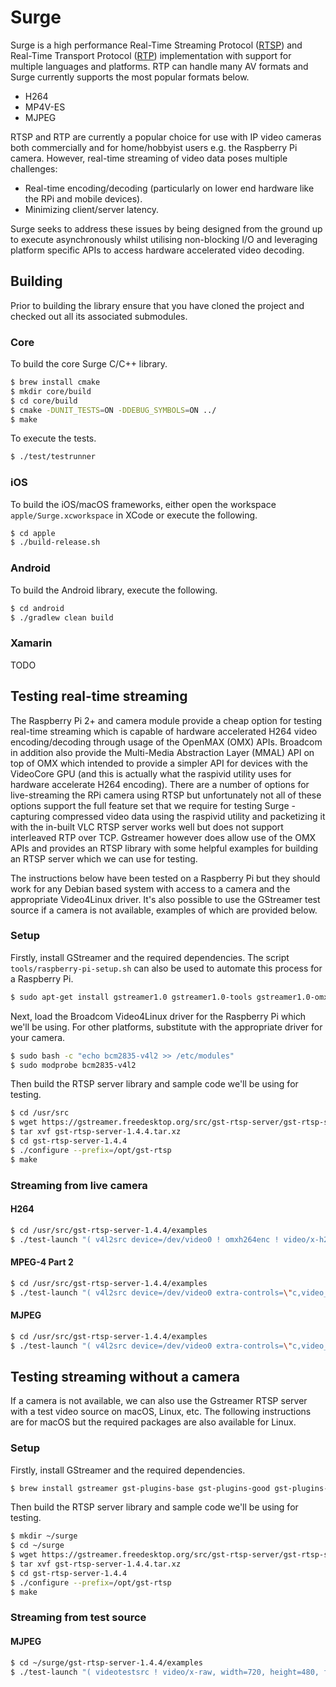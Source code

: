 # Surge

Surge is a high performance Real-Time Streaming Protocol ([RTSP](https://en.wikipedia.org/wiki/Real_Time_Streaming_Protocol)) and Real-Time Transport Protocol ([RTP](https://en.wikipedia.org/wiki/Real-time_Transport_Protocol)) implementation with support for multiple languages and platforms. RTP can handle many AV formats and Surge currently supports the most popular formats below.

- H264
- MP4V-ES
- MJPEG

RTSP and RTP are currently a popular choice for use with IP video cameras both commercially and for home/hobbyist users e.g. the Raspberry Pi camera. However, real-time streaming of video data poses multiple challenges:

- Real-time encoding/decoding (particularly on lower end hardware like the RPi and mobile devices).
- Minimizing client/server latency.

Surge seeks to address these issues by being designed from the ground up to execute asynchronously whilst utilising non-blocking I/O and leveraging platform specific APIs to access hardware accelerated video decoding.

## Building

Prior to building the library ensure that you have cloned the project and checked out all its associated submodules.

### Core

To build the core Surge C/C++ library.

```bash
$ brew install cmake
$ mkdir core/build
$ cd core/build
$ cmake -DUNIT_TESTS=ON -DDEBUG_SYMBOLS=ON ../
$ make
```

To execute the tests.

```bash
$ ./test/testrunner
```

### iOS

To build the iOS/macOS frameworks, either open the workspace `apple/Surge.xcworkspace` in XCode or execute the following.

```bash
$ cd apple
$ ./build-release.sh
```

### Android

To build the Android library, execute the following.

```bash
$ cd android
$ ./gradlew clean build
```

### Xamarin

TODO

## Testing real-time streaming

The Raspberry Pi 2+ and camera module provide a cheap option for testing real-time streaming which is capable of hardware accelerated H264 video encoding/decoding through usage of the OpenMAX (OMX) APIs. Broadcom in addition also provide the Multi-Media Abstraction Layer (MMAL) API on top of OMX which intended to provide a simpler API for devices with the VideoCore GPU (and this is actually what the raspivid utility uses for hardware accelerate H264 encoding). There are a number of options for live-streaming the RPi camera using RTSP but unfortunately not all of these options support the full feature set that we require for testing Surge - capturing compressed video data using the raspivid utility and packetizing it with the in-built VLC RTSP server works well but does not support interleaved RTP over TCP. Gstreamer however does allow use of the OMX APIs and provides an RTSP library with some helpful examples for building an RTSP server which we can use for testing.

The instructions below have been tested on a Raspberry Pi but they should work for any Debian based system with access to a camera and the appropriate Video4Linux driver. It's also possible to use the GStreamer test source if a camera is not available, examples of which are provided below.

### Setup

Firstly, install GStreamer and the required dependencies. The script `tools/raspberry-pi-setup.sh` can also be used to automate this process for a Raspberry Pi.

```bash
$ sudo apt-get install gstreamer1.0 gstreamer1.0-tools gstreamer1.0-omx libgstreamer1.0-dev v4l-utils
```

Next, load the Broadcom Video4Linux driver for the Raspberry Pi which we'll be using. For other platforms, substitute with the appropriate driver for your camera.

```bash
$ sudo bash -c "echo bcm2835-v4l2 >> /etc/modules"
$ sudo modprobe bcm2835-v4l2
```

Then build the RTSP server library and sample code we'll be using for testing.

```bash
$ cd /usr/src
$ wget https://gstreamer.freedesktop.org/src/gst-rtsp-server/gst-rtsp-server-1.4.4.tar.xz
$ tar xvf gst-rtsp-server-1.4.4.tar.xz
$ cd gst-rtsp-server-1.4.4
$ ./configure --prefix=/opt/gst-rtsp
$ make
```

### Streaming from live camera

#### H264

```bash
$ cd /usr/src/gst-rtsp-server-1.4.4/examples
$ ./test-launch "( v4l2src device=/dev/video0 ! omxh264enc ! video/x-h264,width=720,height=480,framerate=25/1,profile=high,target-bitrate=8000000 ! h264parse ! rtph264pay name=pay0 config-interval=1 pt=96 )"
```

#### MPEG-4 Part 2

```bash
$ cd /usr/src/gst-rtsp-server-1.4.4/examples
$ ./test-launch "( v4l2src device=/dev/video0 extra-controls=\"c,video_bitrate=8000000\" ! video/x-raw, width=720, height=480, framerate=25/1 ! videoconvert ! avenc_mpeg4 ! rtpmp4vpay name=pay0 config-interval=1 pt=96 )"
```

#### MJPEG

```bash
$ cd /usr/src/gst-rtsp-server-1.4.4/examples
$ ./test-launch "( v4l2src device=/dev/video0 extra-controls=\"c,video_bitrate=8000000\" ! video/x-raw, width=720, height=480, framerate=25/1 ! videoconvert ! jpegenc ! rtpjpegpay name=pay0 config-interval=1 pt=96 )"
```

## Testing streaming without a camera

If a camera is not available, we can also use the Gstreamer RTSP server with a test video source on macOS, Linux, etc. The following instructions are for macOS but the required packages are also available for Linux.

### Setup

Firstly, install GStreamer and the required dependencies.

```bash
$ brew install gstreamer gst-plugins-base gst-plugins-good gst-plugins-bad gst-plugins-ugly homebrew/versions/gst-ffmpeg010
```

Then build the RTSP server library and sample code we'll be using for testing.

```bash
$ mkdir ~/surge
$ cd ~/surge
$ wget https://gstreamer.freedesktop.org/src/gst-rtsp-server/gst-rtsp-server-1.4.4.tar.xz
$ tar xvf gst-rtsp-server-1.4.4.tar.xz
$ cd gst-rtsp-server-1.4.4
$ ./configure --prefix=/opt/gst-rtsp
$ make
```

### Streaming from test source

<!-- #### H264

```bash
$ cd ~/surge/gst-rtsp-server-1.4.4/examples
$ ./test-launch "( videotestsrc ! video/x-raw, width=720, height=480, framerate=25/1 ! omxh264enc ! h264parse ! rtph264pay name=pay0 config-interval=1 pt=96 )"
``` -->

<!-- #### MPEG-4 Part 2

```bash
$ cd ~/surge/gst-rtsp-server-1.4.4/examples
$ ./test-launch "( videotestsrc ! video/x-raw, width=720, height=480, framerate=25/1 ! ffenc_mpeg4 ! rtpmp4vpay name=pay0 config-interval=1 pt=96 )"
``` -->

#### MJPEG

```bash
$ cd ~/surge/gst-rtsp-server-1.4.4/examples
$ ./test-launch "( videotestsrc ! video/x-raw, width=720, height=480, framerate=25/1 ! jpegenc ! rtpjpegpay name=pay0 config-interval=1 pt=96 )"
```
